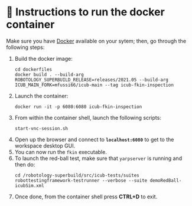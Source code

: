 🐳 Instructions to run the docker container
============================================

Make sure you have [Docker](https://docs.docker.com/get-docker) available on your sytem; then, go through the following steps:

1. Build the docker image:
   ```console
   cd dockerfiles
   docker build . --build-arg ROBOTOLOGY_SUPERBUILD_RELEASE=releases/2021.05 --build-arg ICUB_MAIN_FORK=mfussi66/icub-main --tag icub-fkin-inspection
   ```
2. Launch the container:
    ```console
    docker run -it -p 6080:6080 icub-fkin-inspection
    ```
3. From within the container shell, launch the following scripts:
    ```console
    start-vnc-session.sh
    ```
4. Open up the browser and connect to **`localhost:6080`** to get to the workspace desktop GUI.
5. You can now run the `fkin` executable.
6. To launch the red-ball test, make sure that `yarpserver` is running and then do:
   ```console
   cd /robotology-superbuild/src/icub-tests/suites
   robottestingframework-testrunner --verbose --suite demoRedBall-icubSim.xml
   ```
7.  Once done, from the container shell press **CTRL+D** to exit.
